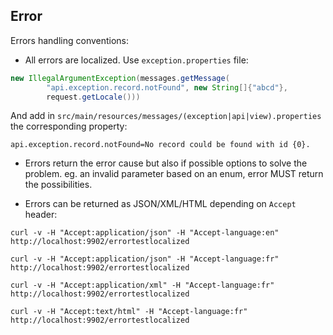 ## Error

Errors handling conventions:

* All errors are localized. Use `exception.properties` file:

```java
new IllegalArgumentException(messages.getMessage(
        "api.exception.record.notFound", new String[]{"abcd"},
        request.getLocale()))
```

And add in `src/main/resources/messages/(exception|api|view).properties` the corresponding property:

```properties
api.exception.record.notFound=No record could be found with id {0}.
```

* Errors return the error cause but also if possible options to solve the problem. eg. an invalid parameter based on an enum, error MUST return the possibilities.


* Errors can be returned as JSON/XML/HTML depending on `Accept` header:

```shell script
curl -v -H "Accept:application/json" -H "Accept-language:en" http://localhost:9902/errortestlocalized

curl -v -H "Accept:application/json" -H "Accept-language:fr" http://localhost:9902/errortestlocalized

curl -v -H "Accept:application/xml" -H "Accept-language:fr" http://localhost:9902/errortestlocalized

curl -v -H "Accept:text/html" -H "Accept-language:fr" http://localhost:9902/errortestlocalized
```


